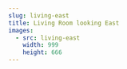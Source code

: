 ```yaml
---
slug: living-east
title: Living Room looking East
images:
  - src: living-east
    width: 999
    height: 666
---
```

